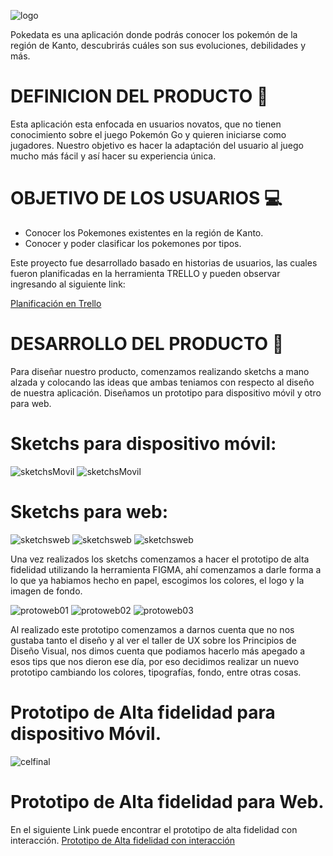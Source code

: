 ![logo](./src/img/logotipo2.svg "logotipo2")

Pokedata es una aplicación donde podrás conocer los pokemón de la región de Kanto, descubrirás cuáles son sus evoluciones, debilidades y más.

# DEFINICION DEL PRODUCTO 🔎
Esta aplicación esta enfocada en usuarios novatos, que no tienen conocimiento sobre el juego Pokemón Go y quieren iniciarse como jugadores. Nuestro objetivo es hacer la adaptación del usuario al juego mucho más fácil y así hacer su experiencia única.

# OBJETIVO DE LOS USUARIOS 💻

- Conocer los Pokemones existentes en la región de Kanto.
- Conocer y poder clasificar los pokemones por tipos.

Este proyecto fue desarrollado basado en historias de usuarios, las cuales fueron planificadas en la herramienta TRELLO y pueden observar ingresando al siguiente link:

[Planificación en Trello](https://trello.com/b/5ffTeJcI/data-lovers)

# DESARROLLO DEL PRODUCTO 🚀

Para diseñar nuestro producto, comenzamos realizando sketchs a mano alzada y colocando las ideas que ambas teniamos con respecto al diseño de nuestra aplicación. Diseñamos un prototipo para dispositivo móvil y otro para web.

# Sketchs para dispositivo móvil:
![sketchsMovil](./src/img/cel01.jpg "Movil")
![sketchsMovil](./src/img/cel02.jpg "Movil")

# Sketchs para web:

![sketchsweb](./src/img/web01.jpg "web")
![sketchsweb](./src/img/web02.jpg "web")
![sketchsweb](./src/img/web03.jpg "web")

Una vez realizados los sketchs comenzamos a hacer el prototipo de alta fidelidad utilizando la herramienta FIGMA, ahí comenzamos a darle forma a lo que ya habiamos hecho en papel, escogimos los colores, el logo y la imagen de fondo.

![protoweb01](./src/img/protoweb01.png "web1")
![protoweb02](./src/img/protoweb02.png "web2")
![protoweb03](./src/img/protoweb03.png "web3")

Al realizado este prototipo comenzamos a darnos cuenta que no nos gustaba tanto el diseño y al ver el taller de UX sobre los Principios de Diseño Visual, nos dimos cuenta que podiamos hacerlo más apegado a esos tips que nos dieron ese día, por eso decidimos realizar un nuevo prototipo cambiando los colores, tipografías, fondo, entre otras cosas. 

# Prototipo de Alta fidelidad para dispositivo Móvil.
![celfinal](./src/img/cel.png "celfinal")

# Prototipo de Alta fidelidad para Web.
En el siguiente Link puede encontrar el prototipo de alta fidelidad con interacción.
[Prototipo de Alta fidelidad con interacción](https://www.figma.com/proto/JtPAE7bpiwhrdXGC6m95FP/PokeData?node-id=1%3A392&scaling=scale-down)










